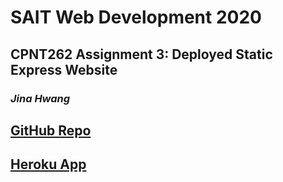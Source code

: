 # SAIT Web Development 2020

## CPNT262 Assignment 3: Deployed Static Express Website

### *Jina Hwang*
 
## [GitHub Repo](https://github.com/geumjinhwang/cpnt262-a3)
## [Heroku App](https://jinahwang-cpnt262.herokuapp.com/)


